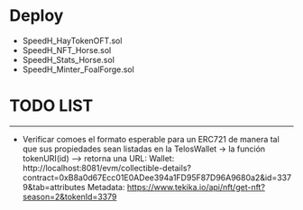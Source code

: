 # Deploy
- SpeedH_HayTokenOFT.sol
- SpeedH_NFT_Horse.sol
- SpeedH_Stats_Horse.sol
- SpeedH_Minter_FoalForge.sol




# TODO LIST
-----------
+ Verificar comoes el formato esperable para un ERC721 de manera tal que sus propiedades sean listadas en la TelosWallet
-> la función tokenURI(id)
--> retorna una URL:
  Wallet: http://localhost:8081/evm/collectible-details?contract=0xB8a0d67Ecc01E0ADee394a1FD95F87D96A9680a2&id=3379&tab=attributes
  Metadata: https://www.tekika.io/api/nft/get-nft?season=2&tokenId=3379



